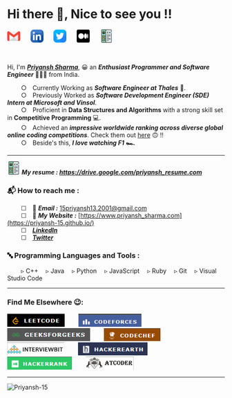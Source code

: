 <h1> Hi there 👋, Nice to see you !!</h1>

<p align="left">
 <a href="mailto:15priyansh13.2001@gmail.com" target="_blank"><img height="30" src="Resources/Images/SocialLinks/gmail.png?raw=true"></a>&nbsp;&nbsp;&nbsp;&nbsp;&nbsp;
 <a href="https://www.linkedin.com/in/priyansh-sharma-bb4095216/" target="_blank"><img height="30" src="Resources/Images/SocialLinks/linkedin.png?raw=true"></a>&nbsp;&nbsp;&nbsp;&nbsp;&nbsp;
 <a href="https://twitter.com/Priyansh_1015" target="_blank"><img height="30" src="Resources/Images/SocialLinks/twitter.png?raw=true"></a>&nbsp;&nbsp;&nbsp;&nbsp;&nbsp;
 <a href="https://priyansh15.medium.com/" target="_blank"><img height="30" src="Resources/Images/SocialLinks/medium.png?raw=true"></a>&nbsp;&nbsp;&nbsp;&nbsp;&nbsp;
 <a href="https://drive.google.com/file/d/1eQ1Kpk4iCxpiRDX51FEXSFa7egDshbyl/view" target="_blank"><img height="30" src="Resources/Images/SocialLinks/cv.png?raw=true"></a>&nbsp;&nbsp;&nbsp;&nbsp;&nbsp;
</p>

<br>

Hi, I'm ***[Priyansh Sharma](https://priyansh-15.github.io/)***, 😀 an ***Enthusiast Programmer and Software Engineer*** 👨🏻‍💻 from India.

 &emsp;&emsp; ○&emsp;Currently Working as ***Software Engineer at Thales*** 🏢.<br>
 &emsp;&emsp; ○&emsp;Previously Worked as ***Software Development Engineer (SDE) Intern at Microsoft and Vinsol***.<br>
 &emsp;&emsp; ○&emsp;Proficient in **Data Structures and Algorithms** with a strong skill set in **Competitive Programming** 💻.<br>
 &emsp;&emsp; ○&emsp;Achieved an ***impressive worldwide ranking across diverse global online coding competitions***. Check them out [here](https://linktr.ee/priyansh_achievement_and_certi)  🙃 !!<br>
 &emsp;&emsp; ○&emsp;Beside's this, ***I love watching F1 🏎️.***<br>

<hr>

***<img height="30" src="Resources/Images/SocialLinks/cv.png?raw=true"> My resume : <a href="https://drive.google.com/file/d/1eQ1Kpk4iCxpiRDX51FEXSFa7egDshbyl/view" target="_blank">https://drive.google.com/priyansh_resume.com</a>***
<br>
 <h3>📬 How to reach me :</h3>
 
   &emsp;&emsp; ☐&emsp;📧 ***Email :*** <a href="mailto:15priyansh13.2001@gmail.com" target="_blank"> 15priyansh13.2001@gmail.com</a><br>
   &emsp;&emsp; ☐&emsp;🔗 ***My Website :*** [https://www.priyansh_sharma.com](https://priyansh-15.github.io/)<br>
   &emsp;&emsp; ☐&emsp;[***LinkedIn***](https://www.linkedin.com/in/priyansh-sharma-bb4095216/)<br>
   &emsp;&emsp; ☐&emsp;[***Twitter***](https://twitter.com/Priyansh_1015) 
<br>

<h3>🔤 Programming Languages and Tools : </h3>
   &emsp;&emsp; ▹&nbsp;C++&emsp; ▹&nbsp;Java&emsp; ▹&nbsp;Python&emsp; ▹&nbsp;JavaScript&emsp; ▹&nbsp;Ruby&emsp; ▹&nbsp;Git&emsp; ▹&nbsp;Visual Studio Code
<br>
<hr>

<h3>Find Me Elsewhere 😉:</h3>
<a href="https://leetcode.com/Priyansh_15/" target="_blank"><img height="30" src="Resources/Images/CodingProfiles/leetcode.png?raw=true"></a>&emsp;&emsp;
<a href="https://codeforces.com/profile/Priyansh.15" target="_blank"><img height="30" src="Resources/Images/CodingProfiles/codeforces.png?raw=true"></a>&emsp;&emsp;
<a href="https://auth.geeksforgeeks.org/user/spidey15priyansh" target="_blank"><img height="30" src="Resources/Images/CodingProfiles/geeksforgeeks.png?raw=true"></a>&emsp;&emsp;
<a href="https://www.codechef.com/users/spidy_ps15" target="_blank"><img height="30" src="Resources/Images/CodingProfiles/codechef.png?raw=true"></a>&emsp;&emsp;
<a href="https://www.interviewbit.com/profile/priyansh-sharma_596" target="_blank"><img height="30" src="Resources/Images/CodingProfiles/interviewbit.png?raw=true"></a>&emsp;&emsp;
<a href="https://www.hackerearth.com/@15priyansh13.2001" target="_blank"><img height="30" src="Resources/Images/CodingProfiles/hackerearth.png?raw=true"></a>&emsp;&emsp;
<a href="https://www.hackerrank.com/profile/15priyansh13_201" target="_blank"><img height="30" src="Resources/Images/CodingProfiles/hackerrank.png?raw=true"></a>&emsp;&emsp;
<a href="https://atcoder.jp/users/Priyansh15" target="_blank"><img height="30" src="Resources/Images/CodingProfiles/atcoder.png?raw=true"></a>&emsp;&emsp;



<hr>
 <p align="left"> <img src="https://komarev.com/ghpvc/?username=Priyansh-15" alt="Priyansh-15" /> </p>
